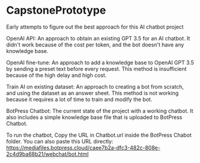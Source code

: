 # CapstonePrototype
Early attempts to figure out the best approach for this AI chatbot project

OpenAI API: An approach to obtain an existing GPT 3.5 for an AI chatbot. It didn't work because of the cost per token, and the bot doesn't have any knowledge base.

OpenAI fine-tune: An approach to add a knowledge base to OpenAI GPT 3.5 by sending a preset text before every request. This method is insufficient because of the high delay and high cost.

Train AI on existing dataset: An approach to creating a bot from scratch, and using the dataset as an answer sheet. This method is not working because it requires a lot of time to train and modify the bot.

BotPress Chatbot: The current state of the project with a working chatbot. It also includes a simple knowledge base file that is uploaded to BotPress Chatbot.

To run the chatbot, Copy the URL in Chatbot.url inside the BotPress Chabot folder. You can also paste this URL directly:
https://mediafiles.botpress.cloud/caee7b2a-dfc3-482c-808e-2c4d9ba68b21/webchat/bot.html
